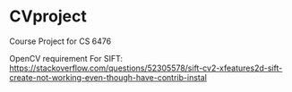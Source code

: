# CVproject
Course Project for CS 6476

OpenCV requirement For SIFT:
https://stackoverflow.com/questions/52305578/sift-cv2-xfeatures2d-sift-create-not-working-even-though-have-contrib-instal
